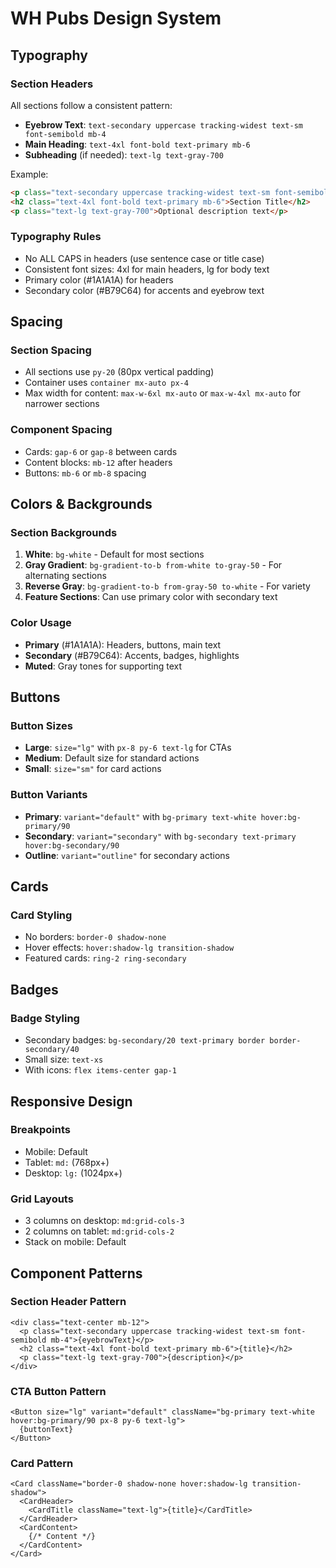 # WH Pubs Design System

## Typography

### Section Headers
All sections follow a consistent pattern:
- **Eyebrow Text**: `text-secondary uppercase tracking-widest text-sm font-semibold mb-4`
- **Main Heading**: `text-4xl font-bold text-primary mb-6`
- **Subheading** (if needed): `text-lg text-gray-700`

Example:
```html
<p class="text-secondary uppercase tracking-widest text-sm font-semibold mb-4">Section Category</p>
<h2 class="text-4xl font-bold text-primary mb-6">Section Title</h2>
<p class="text-lg text-gray-700">Optional description text</p>
```

### Typography Rules
- No ALL CAPS in headers (use sentence case or title case)
- Consistent font sizes: 4xl for main headers, lg for body text
- Primary color (#1A1A1A) for headers
- Secondary color (#B79C64) for accents and eyebrow text

## Spacing

### Section Spacing
- All sections use `py-20` (80px vertical padding)
- Container uses `container mx-auto px-4`
- Max width for content: `max-w-6xl mx-auto` or `max-w-4xl mx-auto` for narrower sections

### Component Spacing
- Cards: `gap-6` or `gap-8` between cards
- Content blocks: `mb-12` after headers
- Buttons: `mb-6` or `mb-8` spacing

## Colors & Backgrounds

### Section Backgrounds
1. **White**: `bg-white` - Default for most sections
2. **Gray Gradient**: `bg-gradient-to-b from-white to-gray-50` - For alternating sections
3. **Reverse Gray**: `bg-gradient-to-b from-gray-50 to-white` - For variety
4. **Feature Sections**: Can use primary color with secondary text

### Color Usage
- **Primary** (#1A1A1A): Headers, buttons, main text
- **Secondary** (#B79C64): Accents, badges, highlights
- **Muted**: Gray tones for supporting text

## Buttons

### Button Sizes
- **Large**: `size="lg"` with `px-8 py-6 text-lg` for CTAs
- **Medium**: Default size for standard actions
- **Small**: `size="sm"` for card actions

### Button Variants
- **Primary**: `variant="default"` with `bg-primary text-white hover:bg-primary/90`
- **Secondary**: `variant="secondary"` with `bg-secondary text-primary hover:bg-secondary/90`
- **Outline**: `variant="outline"` for secondary actions

## Cards

### Card Styling
- No borders: `border-0 shadow-none`
- Hover effects: `hover:shadow-lg transition-shadow`
- Featured cards: `ring-2 ring-secondary`

## Badges

### Badge Styling
- Secondary badges: `bg-secondary/20 text-primary border border-secondary/40`
- Small size: `text-xs`
- With icons: `flex items-center gap-1`

## Responsive Design

### Breakpoints
- Mobile: Default
- Tablet: `md:` (768px+)
- Desktop: `lg:` (1024px+)

### Grid Layouts
- 3 columns on desktop: `md:grid-cols-3`
- 2 columns on tablet: `md:grid-cols-2`
- Stack on mobile: Default

## Component Patterns

### Section Header Pattern
```astro
<div class="text-center mb-12">
  <p class="text-secondary uppercase tracking-widest text-sm font-semibold mb-4">{eyebrowText}</p>
  <h2 class="text-4xl font-bold text-primary mb-6">{title}</h2>
  <p class="text-lg text-gray-700">{description}</p>
</div>
```

### CTA Button Pattern
```astro
<Button size="lg" variant="default" className="bg-primary text-white hover:bg-primary/90 px-8 py-6 text-lg">
  {buttonText}
</Button>
```

### Card Pattern
```astro
<Card className="border-0 shadow-none hover:shadow-lg transition-shadow">
  <CardHeader>
    <CardTitle className="text-lg">{title}</CardTitle>
  </CardHeader>
  <CardContent>
    {/* Content */}
  </CardContent>
</Card>
```